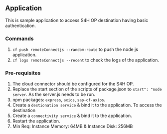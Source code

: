 ## Application

This is sample application to access S4H OP destination having basic authentication.

### Commands

1. `cf push remoteConnectjs --random-route` to push the node js application.
2. `cf logs remoteConnectjs --recent` to check the logs of the application.

### Pre-requisites

1. The cloud connector should be configured for the S4H OP.
2. Replace the start section of the scripts of package.json to `start": "node server`. As the server.js needs to be run.
3. npm packages: `express`, `axios`, `sap-cf-axios`.
4. Create a `destionation service` & bind it to the application. To access the destination
5. Create a `connectivity service` & bind it to the application.
6. Restart the application.
7. Min Req: Instance Memory: 64MB & Instance Disk: 256MB

